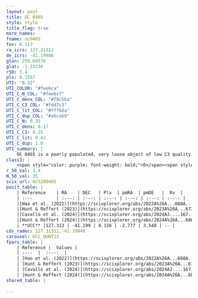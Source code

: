 ```yaml
---
layout: post
title: OC 0465
style: style
title_flag: true
more_names: 
fname: oc0465
fov: 0.113
ra_icrs: 127.31311
de_icrs: -41.19946
glon: 259.69576
glat: -1.33236
r50: 3.4
plx: 0.1557
UTI: "0.32"
UTI_COLOR: "#fee6ca"
UTI_C_N_COL: "#feebcf"
UTI_C_dens_COL: "#f8c5ba"
UTI_C_C3_COL: "#fdd7c3"
UTI_C_lit_COL: "#fff6da"
UTI_C_dup_COL: "#a6cab9"
UTI_C_N: 0.35
UTI_C_dens: 0.17
UTI_C_C3: 0.25
UTI_C_lit: 0.42
UTI_C_dup: 1.0
UTI_summary: |
    OC 0465 is a poorly populated, very loose object of low C3 quality. It was recently reported in the literature.
class3: |
    <span style="color: purple; font-weight: bold;">D</span><span style="color: #FFC300; font-weight: bold;">B</span>
r_50_val: 3.4
N_50_val: 35
scix_url: OC%200465
posit_table: |
    | Reference    | RA    | DEC   | Plx  | pmRA  | pmDE   |  Rv  |
    | :---         | :---: | :---: | :---: | :---: | :---: | :---: |
    |[Hao et al. (2022)](https://scixplorer.org/abs/2022A%26A...660A...4H) | 127.332 | -41.189 | 0.151 | -2.755 | 3.559 | -- |
    |[Hunt & Reffert (2023)](https://scixplorer.org/abs/2023A%26A...673A.114H) | 127.314 | -41.219 | 0.166 | -2.787 | 3.57 | 78.22 |
    |[Cavallo et al. (2024)](https://scixplorer.org/abs/2024AJ....167...12C) | 127.258 | -41.203 | 0.164 | -- | -- | -- |
    |[Hunt & Reffert (2024)](https://scixplorer.org/abs/2024A%26A...686A..42H) | 127.314 | -41.219 | 0.166 | -2.787 | 3.57 | 78.22 |
    | **UCC** |127.313 | -41.199 | 0.156 | -2.777 | 3.548 | -- | 
cds_radec: 127.31311,-41.19946
carousel: UCC_HUNT23
fpars_table: |
    | Reference |  Values |
    | :---  |  :---:  |
    | [Hao et al. (2022)](https://scixplorer.org/abs/2022A%26A...660A...4H) | `AG=3.02, age=6.7, Z=0.028` |
    | [Hunt & Reffert (2023)](https://scixplorer.org/abs/2023A%26A...673A.114H) | `AV50=3.145, diffAV50=2.531, MOD50=13.602, logAge50=7.511` |
    | [Cavallo et al. (2024)](https://scixplorer.org/abs/2024AJ....167...12C) | `AV50=3.05, dMod50=13.0, logAge50=8.32, [Fe/H]50=0.0` |
    | [Hunt & Reffert (2024)](https://scixplorer.org/abs/2024A%26A...686A..42H) | `MassJ=1470.00` |
shared_table: |
    
---
```

